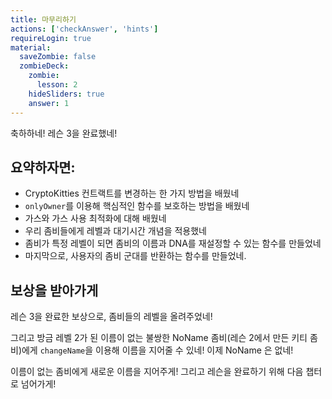 ```yaml
---
title: 마무리하기
actions: ['checkAnswer', 'hints']
requireLogin: true
material:
  saveZombie: false
  zombieDeck:
    zombie:
      lesson: 2
    hideSliders: true
    answer: 1
---
```


축하하네! 레슨 3을 완료했네!

## 요약하자면:

- CryptoKitties 컨트랙트를 변경하는 한 가지 방법을 배웠네
- `onlyOwner`를 이용해 핵심적인 함수를 보호하는 방법을 배웠네
- 가스와 가스 사용 최적화에 대해 배웠네
- 우리 좀비들에게 레벨과 대기시간 개념을 적용했네
- 좀비가 특정 레벨이 되면 좀비의 이름과 DNA를 재설정할 수 있는 함수를 만들었네
- 마지막으로, 사용자의 좀비 군대를 반환하는 함수를 만들었네.

## 보상을 받아가게

레슨 3을 완료한 보상으로, 좀비들의 레벨을 올려주었네!

그리고 방금 레벨 2가 된 이름이 없는 불쌍한 NoName 좀비(레슨 2에서 만든 키티 좀비)에게 `changeName`을 이용해 이름을 지어줄 수 있네! 이제 NoName 은 없네!

이름이 없는 좀비에게 새로운 이름을 지어주게! 그리고 레슨을 완료하기 위해 다음 챕터로 넘어가게!

